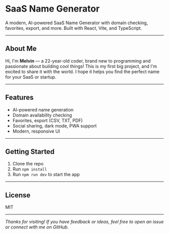 # SaaS Name Generator

A modern, AI-powered SaaS Name Generator with domain checking, favorites, export, and more. Built with React, Vite, and TypeScript.

---

## About Me

Hi, I'm **Melvin** — a 22-year-old coder, brand new to programming and passionate about building cool things! This is my first big project, and I'm excited to share it with the world. I hope it helps you find the perfect name for your SaaS or startup.

---

## Features

- AI-powered name generation
- Domain availability checking
- Favorites, export (CSV, TXT, PDF)
- Social sharing, dark mode, PWA support
- Modern, responsive UI

---

## Getting Started

1. Clone the repo
2. Run `npm install`
3. Run `npm run dev` to start the app

---

## License

MIT

---

*Thanks for visiting! If you have feedback or ideas, feel free to open an issue or connect with me on GitHub.*
